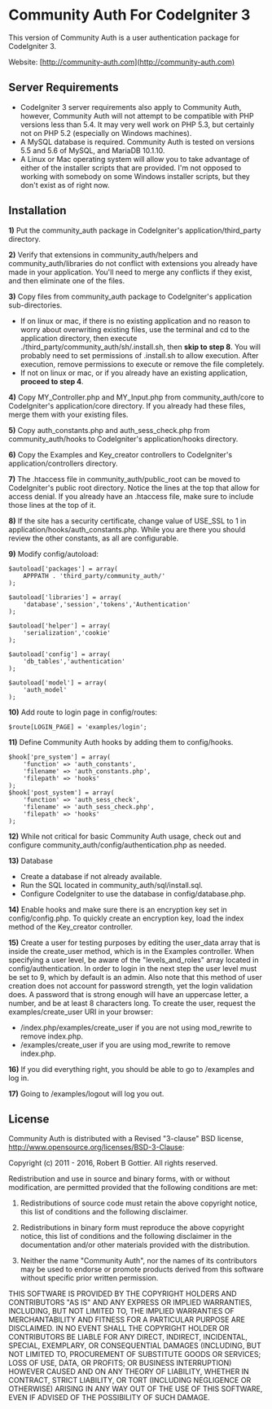 Community Auth For CodeIgniter 3
================================
This version of Community Auth is a user authentication package for CodeIgniter 3.

Website: [http://community-auth.com](http://community-auth.com)

Server Requirements
-------------------

- CodeIgniter 3 server requirements also apply to Community Auth, however, Community Auth will not attempt to be compatible with PHP versions less than 5.4. It may very well work on PHP 5.3, but certainly not on PHP 5.2 (especially on Windows machines).
- A MySQL database is required. Community Auth is tested on versions 5.5 and 5.6 of MySQL, and MariaDB 10.1.10.
- A Linux or Mac operating system will allow you to take advantage of either of the installer scripts that are provided. I'm not opposed to working with somebody on some Windows installer scripts, but they don't exist as of right now.

Installation
------------

**1)** Put the community_auth package in CodeIgniter's application/third_party directory.

**2)** Verify that extensions in community_auth/helpers and community_auth/libraries do not conflict with extensions you already have made in your application. You'll need to merge any conflicts if they exist, and then eliminate one of the files.

**3)** Copy files from community_auth package to CodeIgniter's application sub-directories.

* If on linux or mac, if there is no existing application and no reason to worry about overwriting existing files, use the terminal and cd to the application directory, then execute ./third_party/community_auth/sh/.install.sh, then **skip to step 8**. You will probably need to set permissions of .install.sh to allow execution. After execution, remove permissions to execute or remove the file completely.
* If not on linux or mac, or if you already have an existing application, **proceed to step 4**.

**4)** Copy MY_Controller.php and MY_Input.php from community_auth/core to CodeIgniter's application/core directory. If you already had these files, merge them with your existing files.

**5)** Copy auth_constants.php and auth_sess_check.php from community_auth/hooks to CodeIgniter's application/hooks directory.

**6)** Copy the Examples and Key_creator controllers to CodeIgniter's application/controllers directory.

**7)** The .htaccess file in community_auth/public_root can be moved to CodeIgniter's public root directory. Notice the lines at the top that allow for access denial. If you already have an .htaccess file, make sure to include those lines at the top of it.

**8)** If the site has a security certificate, change value of USE_SSL to 1 in application/hooks/auth_constants.php. While you are there you should review the other constants, as all are configurable.

**9)** Modify config/autoload:

	$autoload['packages'] = array(
		APPPATH . 'third_party/community_auth/'
	);

	$autoload['libraries'] = array(
		'database','session','tokens','Authentication'
	);

	$autoload['helper'] = array(
		'serialization','cookie'
	);

	$autoload['config'] = array(
		'db_tables','authentication'
	);

	$autoload['model'] = array(
		'auth_model'
	);

**10)** Add route to login page in config/routes:

	$route[LOGIN_PAGE] = 'examples/login';

**11)** Define Community Auth hooks by adding them to config/hooks.

	$hook['pre_system'] = array(
		'function' => 'auth_constants',
		'filename' => 'auth_constants.php',
		'filepath' => 'hooks'
	);
	$hook['post_system'] = array(
		'function' => 'auth_sess_check',
		'filename' => 'auth_sess_check.php',
		'filepath' => 'hooks'
	);

**12)** While not critical for basic Community Auth usage, check out and configure community_auth/config/authentication.php as needed.

**13)** Database

* Create a database if not already available.
* Run the SQL located in community_auth/sql/install.sql.
* Configure CodeIgniter to use the database in config/database.php.

**14)** Enable hooks and make sure there is an encryption key set in config/config.php. To quickly create an encryption key, load the index method of the Key_creator controller.

**15)** Create a user for testing purposes by editing the user_data array that is inside the create_user method, which is in the Examples controller. When specifying a user level, be aware of the "levels_and_roles" array located in config/authentication. In order to login in the next step the user level must be set to 9, which by default is an admin. Also note that this method of user creation does not account for password strength, yet the login validation does. A password that is strong enough will have an uppercase letter, a number, and be at least 8 characters long. To create the user, request the examples/create_user URI in your browser:

* /index.php/examples/create_user if you are not using mod_rewrite to remove index.php.
* /examples/create_user if you are using mod_rewrite to remove index.php.

**16)** If you did everything right, you should be able to go to /examples and log in.

**17)** Going to /examples/logout will log you out.

License
-------

Community Auth is distributed with a Revised "3-clause" BSD license, http://www.opensource.org/licenses/BSD-3-Clause:

Copyright (c) 2011 - 2016, Robert B Gottier.
All rights reserved.

Redistribution and use in source and binary forms, with or without modification, are permitted provided that the following conditions are met:

1. Redistributions of source code must retain the above copyright notice, this list of conditions and the following disclaimer.

2. Redistributions in binary form must reproduce the above copyright notice, this list of conditions and the following disclaimer in the documentation and/or other materials provided with the distribution.

3. Neither the name "Community Auth", nor the names of its contributors may be used to endorse or promote products derived from this software without specific prior written permission.

THIS SOFTWARE IS PROVIDED BY THE COPYRIGHT HOLDERS AND CONTRIBUTORS "AS IS" AND ANY EXPRESS OR IMPLIED WARRANTIES, INCLUDING, BUT NOT LIMITED TO, THE IMPLIED WARRANTIES OF MERCHANTABILITY AND FITNESS FOR A PARTICULAR PURPOSE ARE DISCLAIMED. IN NO EVENT SHALL THE COPYRIGHT HOLDER OR CONTRIBUTORS BE LIABLE FOR ANY DIRECT, INDIRECT, INCIDENTAL, SPECIAL, EXEMPLARY, OR CONSEQUENTIAL DAMAGES (INCLUDING, BUT NOT LIMITED TO, PROCUREMENT OF SUBSTITUTE GOODS OR SERVICES; LOSS OF USE, DATA, OR PROFITS; OR BUSINESS INTERRUPTION) HOWEVER CAUSED AND ON ANY THEORY OF LIABILITY, WHETHER IN CONTRACT, STRICT LIABILITY, OR TORT (INCLUDING NEGLIGENCE OR OTHERWISE) ARISING IN ANY WAY OUT OF THE USE OF THIS SOFTWARE, EVEN IF ADVISED OF THE POSSIBILITY OF SUCH DAMAGE. 
